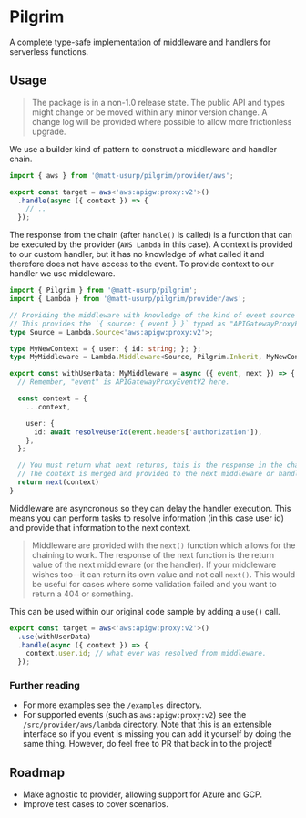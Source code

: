 # Pilgrim

A complete type-safe implementation of middleware and handlers for serverless functions.

## Usage

> The package is in a non-1.0 release state.
> The public API and types might change or be moved within any minor version change.
> A change log will be provided where possible to allow more frictionless upgrade.

We use a builder kind of pattern to construct a middleware and handler chain.

```ts
import { aws } from '@matt-usurp/pilgrim/provider/aws';

export const target = aws<'aws:apigw:proxy:v2'>()
  .handle(async ({ context }) => {
    // ..
  });
```

The response from the chain (after `handle()` is called) is a function that can be executed by the provider (`AWS Lambda` in this case).
A context is provided to our custom handler, but it has no knowledge of what called it and therefore does not have access to the event.
To provide context to our handler we use middleware.

```ts
import { Pilgrim } from '@matt-usurp/pilgrim';
import { Lambda } from '@matt-usurp/pilgrim/provider/aws';

// Providing the middleware with knowledge of the kind of event source
// This provides the `{ source: { event } }` typed as "APIGatewayProxyEventV2"
type Source = Lambda.Source<'aws:apigw:proxy:v2'>;

type MyNewContext = { user: { id: string; }; };
type MyMiddleware = Lambda.Middleware<Source, Pilgrim.Inherit, MyNewContext, Pilgrim.Inherit, Pilgrim.Inherit>;

export const withUserData: MyMiddleware = async ({ event, next }) => {
  // Remember, "event" is APIGatewayProxyEventV2 here.

  const context = {
    ...context,

    user: {
      id: await resolveUserId(event.headers['authorization']),
    },
  };

  // You must return what next returns, this is the response in the chain.
  // The context is merged and provided to the next middleware or handler.
  return next(context)
}
```

Middleware are asyncronous so they can delay the handler execution.
This means you can perform tasks to resolve information (in this case user id) and provide that information to the next context.

> Middleware are provided with the `next()` function which allows for the chaining to work.
> The response of the next function is the return value of the next middleware (or the handler).
> If your middleware wishes too--it can return its own value and not call `next()`.
> This would be useful for cases where some validation failed and you want to return a 404 or something.

This can be used within our original code sample by adding a `use()` call.

```ts
export const target = aws<'aws:apigw:proxy:v2'>()
  .use(withUserData)
  .handle(async ({ context }) => {
    context.user.id; // what ever was resolved from middleware.
  });
```

### Further reading

* For more examples see the `/examples` directory.
* For supported events (such as `aws:apigw:proxy:v2`) see the `/src/provider/aws/lambda` directory. Note that this is an extensible interface so if you event is missing you can add it yourself by doing the same thing. However, do feel free to PR that back in to the project!

## Roadmap

* Make agnostic to provider, allowing support for Azure and GCP.
* Improve test cases to cover scenarios.
